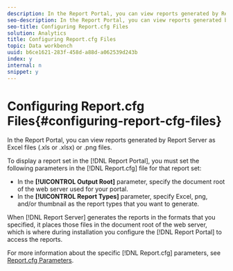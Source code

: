 ```yaml
---
description: In the Report Portal, you can view reports generated by Report Server as Excel files (.xls or .xlsx) or .png files.
seo-description: In the Report Portal, you can view reports generated by Report Server as Excel files (.xls or .xlsx) or .png files.
seo-title: Configuring Report.cfg Files
solution: Analytics
title: Configuring Report.cfg Files
topic: Data workbench
uuid: b6ce1621-283f-458d-a88d-a062539d243b
index: y
internal: n
snippet: y
---
```


# Configuring Report.cfg Files{#configuring-report-cfg-files}

In the Report Portal, you can view reports generated by Report Server as Excel files (.xls or .xlsx) or .png files.

 To display a report set in the [!DNL Report Portal], you must set the following parameters in the [!DNL Report.cfg] file for that report set:

* In the **[!UICONTROL Output Root]** parameter, specify the document root of the web server used for your portal. 
* In the **[!UICONTROL Report Types]** parameter, specify Excel, png, and/or thumbnail as the report types that you want to generate.

When [!DNL Report Server] generates the reports in the formats that you specified, it places those files in the document root of the web server, which is where during installation you configure the [!DNL Report Portal] to access the reports.

For more information about the specific [!DNL Report.cfg] parameters, see [Report.cfg Parameters](../../../home/c-rpt-oview/c-rpt-param-ref/c-rpt-param.md#concept-838e59d72d3f4cb29ee15f5c7eb0ceff). 
